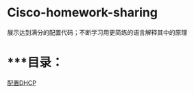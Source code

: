 # Cisco-homework-sharing
展示达到满分的配置代码；不断学习用更简练的语言解释其中的原理

# ***目录：

[配置DHCP](https://github.com/Jackyent/Cisco-homework-sharing/tree/main/%E9%85%8D%E7%BD%AEDHCP)
